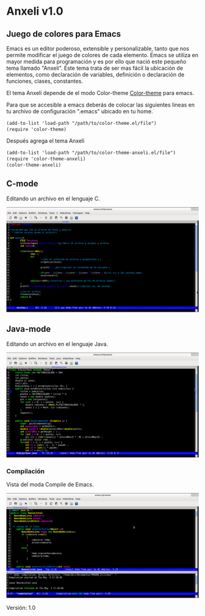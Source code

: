 Anxeli v1.0
===========================

Juego de colores para Emacs
---------------------------

Emacs es un editor poderoso, extensible y personalizable, tanto que nos permite
modificar el juego de colores de cada elemento.
Emacs se utiliza en mayor medida para programación y es por ello que nació este
pequeño tema llamado "Anxeli".
Este tema trata de ser mas fácil la ubicación de elementos, como declaración 
de variables, definición o declaración de funciones, clases, constantes.

El tema Anxeli depende de el modo Color-theme [Color-theme][] para emacs.

[Color-theme]: http://www.nongnu.org/color-theme/ "Pagina de Color-theme para Emacs"

Para que se accesible a emacs deberás de colocar las siguientes lineas en tu 
archivo de configuración ".emacs" ubicado en tu home.

	(add-to-list 'load-path "/path/to/color-theme.el/file")
	(require 'color-theme)
	
Después agrega el tema Anxeli

	(add-to-list 'load-path "/path/to/color-theme-anxeli.el/file")
	(require 'color-theme-anxeli)
	(color-theme-anxeli)
	
C-mode	
---------------------------

Editando un archivo en el lenguaje C.

![Screenshot de lenguaje C en Emacs](https://github.com/zoek1/Anxeli/blob/master/Screenshots/Screen-1.png "Lenguaje C en Emacs")
	

Java-mode
--------------------------

Editando un archivo en el lenguaje Java.

![Screenshot de lenguaje Java en Emacs](https://github.com/zoek1/Anxeli/blob/master/Screenshots/Screen-2.png "Lenguaje Java en Emacs")


### Compilación

Vista del moda Compile de Emacs.

![Vista de Compile en Emacs con Anxeli](https://github.com/zoek1/Anxeli/blob/master/Screenshots/Screen-3.png "Compile en Emacs")

Versión: 1.0
